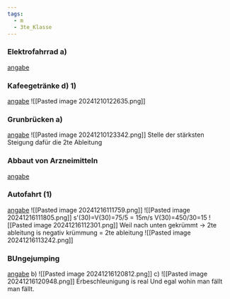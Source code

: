 ```yaml
---
tags:
  - m
  - 3te_Klasse
---
```

### Elektrofahrrad a)
[angabe](https://aufgabenpool.at/amn/teilb1/1032/B_613_Elektrofahrrad_(PT1%202024).pdf)
### Kafeegetränke d) 1)
[angabe](https://aufgabenpool.at/amn/teilb1/973/B_577%20Kaffeegetr%C3%A4nke%20(PT1_2023).pdf)
![[Pasted image 20241210122635.png]]
### Grunbrücken a)
[angabe](https://aufgabenpool.at/amn/teilb1/845/Gruenbruecken%20(PT3_2020).pdf)
![[Pasted image 20241210123342.png]]
Stelle der stärksten Steigung dafür die 2te Ableitung
### Abbaut von Arzneimitteln
[angabe](https://aufgabenpool.at/amn/teilb1/419/Abbau_v_Arzneimitteln.pdf)
### Autofahrt (1)
[angabe](https://aufgabenpool.at/amn/teilb1/113/Autofahrt_1.pdf)
![[Pasted image 20241216111759.png]]
![[Pasted image 20241216111805.png]]
s'(30)=V(30)=75/5 = 15m/s
V(30)=450/30=15
![[Pasted image 20241216112301.png]]
Weil nach unten gekrümmt → 2te ableitung is negativ
krümmung = 2te ableitung
![[Pasted image 20241216113242.png]]
### BUngejumping
[angabe](https://aufgabenpool.at/amn/teila/48/Bungeejumping.pdf)
b)
![[Pasted image 20241216120812.png]]
c)
![[Pasted image 20241216120948.png]]
Erbeschleunigung is real
Und egal wohin man fällt man fällt.
### 